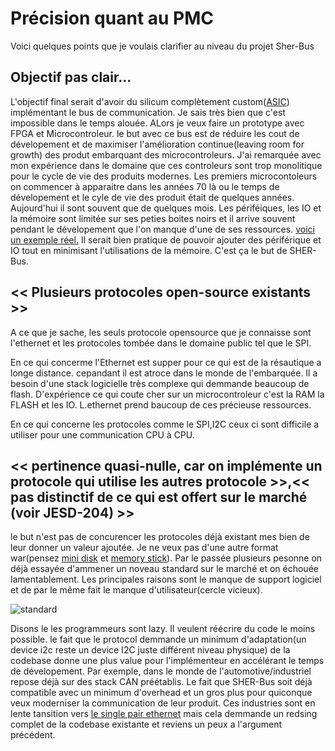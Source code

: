 # Précision quant au PMC

Voici quelques points que je voulais clarifier au niveau du projet Sher-Bus

## Objectif pas clair...

L'objectif final serait d'avoir du silicum complètement custom([ASIC](https://fr.wikipedia.org/wiki/Application-specific_integrated_circuit)) implémentant le bus de communication. Je sais très bien que c'est impossible dans le temps alouée. ALors je veux faire un prototype avec FPGA et Microcontroleur. le but avec ce bus est de réduire les cout de dévelopement et de maximiser l'amélioration continue(leaving room for growth) des produt embarquant des microcontroleurs. J'ai remarquée avec mon expérience dans le domaine que ces controleurs sont trop monolitique pour le cycle de vie des produits modernes. Les premiers microcontoleurs on  commencer à apparaitre dans les années 70 là ou le temps de dévelopement et le cyle de vie des produit était de quelques années. Aujourd'hui il sont souvent que de quelques mois. Les périféiques, les IO et la mémoire sont limitée sur ses peties boites noirs et il arrive souvent pendant le dévelopement que l'on manque d'une de ses ressources. [voici un exemple réel.](https://youtu.be/SFrUINyYcEA?feature=shared&t=52) Il serait bien pratique de pouvoir ajouter des périférique et IO tout en minimisant l'utilisations de la mémoire. C'est ça le but de SHER-Bus.

##  << Plusieurs protocoles open-source existants >>

A ce que je sache, les seuls protocole opensource que je connaisse sont l'ethernet et les protocoles tombée dans le domaine public tel que le SPI. 

En ce qui concerme l'Ethernet est supper pour ce qui est de la résautique a longe distance. cepandant il est atroce dans le monde de l'embarquée. Il a besoin d'une stack logicielle très complexe qui demmande beaucoup de flash. D'expérience ce qui coute cher sur un microcontroleur c'est la RAM la FLASH et les IO. L.ethernet prend baucoup de ces précieuse ressources.

En ce qui concerne les protocoles comme le SPI,I2C ceux ci sont difficile a utiliser pour une communication CPU à CPU.

## << pertinence quasi-nulle, car on implémente un protocole qui utilise les autres protocole >>,<< pas distinctif de ce qui est offert sur le marché (voir JESD-204) >>

le but n'est pas de concurencer les protocoles déjà existant mes bien de leur donner un valeur ajoutée. Je ne veux pas d'une autre format war(pensez [mini disk](https://fr.wikipedia.org/wiki/MiniDisc) et [memory stick](https://fr.wikipedia.org/wiki/Memory_Stick)). Par le passée plusieurs pesonne on déjà essayée d'ammener un noveau standard sur le marché et on échouée lamentablement. Les principales raisons sont le manque de support logiciel et de par le même fait le manque d'utilisateur(cercle vicieux). 

![standard](https://imgs.xkcd.com/comics/standards.png)

Disons le les programmeurs sont lazy. Il veulent réécrire du code le moins possible. le fait que le protocol demmande un minimum d'adaptation(un device i2c reste un device I2C juste différent niveau physique) de la codebase donne une plus value pour l'implémenteur en accélérant le temps de dévelopement. Par exemple, dans le monde de l'automotive/industriel repose déjà sur des stack CAN préétablis. Le fait que SHER-Bus soit déjà compatible avec un minimum d'overhead et un gros plus pour quiconque veux moderniser la communication de leur produit. Ces industries sont en lente tansition vers [le single pair ethernet](https://www.digikey.ca/en/resources/technology/single-pair-ethernet) mais cela demmande un redsing complet de la codebase existante et reviens un peux a l'argument précédent.


